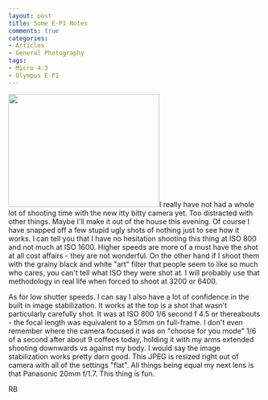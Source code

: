 ```yaml
---
layout: post
title: Some E-P1 Notes
comments: true
categories:
- Articles
- General Photography
tags:
- Micro 4:3
- Olympus E-P1
---
```

<a rel="prettyPhoto" href="http://photo.rwboyer.com/wp-content/uploads/2010/09/P9020161.jpg"><img class="alignleft size-medium wp-image-2302" title="OLYMPUS DIGITAL CAMERA" src="http://photo.rwboyer.com/wp-content/uploads/2010/09/P9020161-300x225.jpg" alt="" width="300" height="225" /></a>I really have not had a whole lot of shooting time with the new itty bitty camera yet. Too distracted with other things. Maybe I'll make it out of the house this evening. Of course I have snapped off a few stupid ugly shots of nothing just to see how it works. I can tell you that I have no hesitation shooting this thing at ISO 800 and not much at ISO 1600. Higher speeds are more of a must have the shot at all cost affairs - they are not wonderful. On the other hand if I shoot them with the grainy black and white "art" filter that people seem to like so much who cares, you can't tell what ISO they were shot at. I will probably use that methodology in real life when forced to shoot at 3200 or 6400.

As for low shutter speeds. I can say I also have a lot of confidence in the built in image stabilization. It works at the top is a shot that wasn't particularly carefully shot. It was at ISO 800 1/6 second f 4.5 or thereabouts - the focal length was equivalent to a 50mm on full-frame. I don't even remember where the camera focused it was on "choose for you mode" 1/6 of a second after about 9 coffees today, holding it with my arms extended shooting downwards vs against my body. I would say the image stabilization works pretty darn good. This JPEG is resized right out of camera with all of the settings "flat". All things being equal my next lens is that Panasonic 20mm f/1.7. This thing is fun.

RB